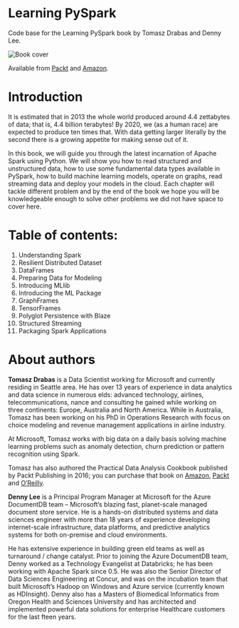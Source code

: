 # Learning PySpark
Code base for the Learning PySpark book by Tomasz Drabas and Denny Lee. 

![Book cover](https://www.learningpyspark.com/wp-content/uploads/2017/02/Learning-PySpark-Banner-with-Text-Final-768x515.png)

Available from [Packt](https://www.packtpub.com/big-data-and-business-intelligence/learning-pyspark) and [Amazon](https://www.amazon.com/Learning-PySpark-Tomasz-Drabas/dp/1786463709/ref=s9_simh_gw_g14_i1_r?_encoding=UTF8&fpl=fresh&pf_rd_m=ATVPDKIKX0DER&pf_rd_s=&pf_rd_r=F634WQ321FDKJHXRVD0K&pf_rd_t=36701&pf_rd_p=1cded295-23b4-40b1-8da6-7c1c9eb81d33&pf_rd_i=desktop).


# Introduction

It is estimated that in 2013 the whole world produced around 4.4 zettabytes of data; that is, 4.4 billion terabytes! By 2020, we (as a human race) are expected to produce ten times that. With data getting larger literally by the second there is a growing appetite for making sense out of it.

In this book, we will guide you through the latest incarnation of Apache Spark using Python. We will show you how to read structured and unstructured data, how to use some fundamental data types available in PySpark, how to build machine learning models, operate on graphs, read streaming data and deploy your models in the cloud. Each chapter will tackle different problem and by the end of the book we hope you will be knowledgeable enough to solve other problems we did not have space to cover here.

# Table of contents:

1. Understanding Spark
2. Resilient Distributed Dataset
3. DataFrames
4. Preparing Data for Modeling
5. Introducing MLlib
6. Introducing the ML Package
7. GraphFrames
8. TensorFrames
9. Polyglot Persistence with Blaze
10. Structured Streaming
11. Packaging Spark Applications

# About authors

**Tomasz Drabas** is a Data Scientist working for Microsoft and currently residing in Seattle area. He has over 13 years of experience in data analytics and data science in numerous elds: advanced technology, airlines, telecommunications, nance and consulting he gained while working on three continents: Europe, Australia and North America. While in Australia, Tomasz has been working on his PhD in Operations Research with focus on choice modeling and revenue management applications in airline industry.

At Microsoft, Tomasz works with big data on a daily basis solving machine learning problems such as anomaly detection, churn prediction or pattern recognition using Spark.

Tomasz has also authored the Practical Data Analysis Cookbook published by Packt Publishing in 2016; you can purchase that book on [Amazon](https://www.amazon.com/Practical-Analysis-Cookbook-Tomasz-Drabas/dp/1783551666/ref=sr_1_1?ie=UTF8&qid=1487737534&sr=8-1&keywords=practical+data+analysis+cookbook), [Packt](https://www.packtpub.com/big-data-and-business-intelligence/practical-data-analysis-cookbook) and [O’Reilly](http://shop.oreilly.com/product/9781783551668.do).

 

**Denny Lee** is a Principal Program Manager at Microsoft for the Azure DocumentDB team – Microsoft’s blazing fast, planet-scale managed document store service. He is a hands-on distributed systems and data sciences engineer with more than 18 years of experience developing internet-scale infrastructure, data platforms, and predictive analytics systems for both on-premise and cloud environments.

He has extensive experience in building green eld teams as well as turnaround / change catalyst. Prior to joining the Azure DocumentDB team, Denny worked as a Technology Evangelist at Databricks; he has been working with Apache Spark since 0.5. He was also the Senior Director of Data Sciences Engineering at Concur, and was on the incubation team that built Microsoft’s Hadoop on Windows and Azure service (currently known as HDInsight). Denny also has a Masters of Biomedical Informatics from Oregon Health and Sciences University and has architected and implemented powerful data solutions for enterprise Healthcare customers for the last fteen years.
